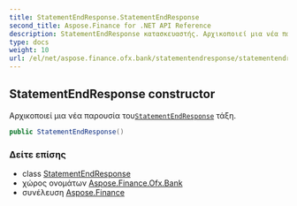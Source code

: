 ```yaml
---
title: StatementEndResponse.StatementEndResponse
second_title: Aspose.Finance for .NET API Reference
description: StatementEndResponse κατασκευαστής. Αρχικοποιεί μια νέα παρουσία τουStatementEndResponse τάξη.
type: docs
weight: 10
url: /el/net/aspose.finance.ofx.bank/statementendresponse/statementendresponse/
---
```

## StatementEndResponse constructor

Αρχικοποιεί μια νέα παρουσία του[`StatementEndResponse`](../) τάξη.

```csharp
public StatementEndResponse()
```

### Δείτε επίσης

* class [StatementEndResponse](../)
* χώρος ονομάτων [Aspose.Finance.Ofx.Bank](../../statementendresponse/)
* συνέλευση [Aspose.Finance](../../../)


